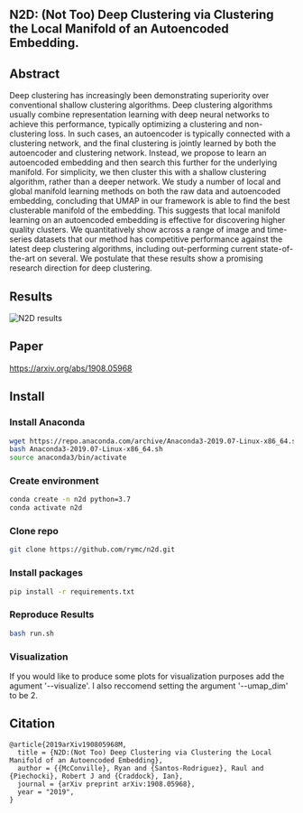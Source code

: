 ## N2D: (Not Too) Deep Clustering via Clustering the Local Manifold of an Autoencoded Embedding.

## Abstract
Deep clustering has increasingly been demonstrating superiority over conventional shallow clustering algorithms. 
Deep clustering algorithms usually combine representation learning with deep neural networks to achieve this performance, typically optimizing a clustering and non-clustering loss.
In such cases, an autoencoder is typically connected with a clustering network, and the final clustering is jointly learned by both the autoencoder and clustering network.
Instead, we propose to learn an autoencoded embedding and then search this further for the underlying manifold.
For simplicity, we then cluster this with a shallow clustering algorithm, rather than a deeper network.
We study a number of local and global manifold learning methods on both the raw data and autoencoded embedding, concluding that UMAP in our framework is able to find the best clusterable manifold of the embedding. This suggests that local manifold learning on an autoencoded embedding is effective for discovering higher quality clusters.
We quantitatively show across a range of image and time-series datasets that our method has competitive performance against the latest deep clustering algorithms, including out-performing current state-of-the-art on several.
We postulate that these results show a promising research direction for deep clustering.

## Results
![N2D results](https://seis.bristol.ac.uk/~rm17770/publications/n2d-results.png)

## Paper

https://arxiv.org/abs/1908.05968

## Install

### Install Anaconda
```sh
wget https://repo.anaconda.com/archive/Anaconda3-2019.07-Linux-x86_64.sh
bash Anaconda3-2019.07-Linux-x86_64.sh
source anaconda3/bin/activate
```

### Create environment
```sh
conda create -n n2d python=3.7  
conda activate n2d
```
### Clone repo
```sh
git clone https://github.com/rymc/n2d.git
```
### Install packages
```sh
pip install -r requirements.txt
```





### Reproduce Results
```sh
bash run.sh
```

### Visualization
If you would like to produce some plots for visualization purposes add the agument '--visualize'. I also reccomend setting the argument '--umap_dim' to be 2.

## Citation
```
@article{2019arXiv190805968M,
  title = {N2D:(Not Too) Deep Clustering via Clustering the Local Manifold of an Autoencoded Embedding},
  author = {{McConville}, Ryan and {Santos-Rodriguez}, Raul and {Piechocki}, Robert J and {Craddock}, Ian},
  journal = {arXiv preprint arXiv:1908.05968},
  year = "2019",
}
```
